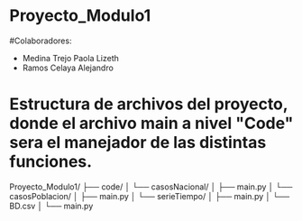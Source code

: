 # Proyecto_Modulo1
#Colaboradores:
- Medina Trejo Paola Lizeth
- Ramos Celaya Alejandro
# Estructura de archivos del proyecto, donde el archivo main a nivel "Code" sera el manejador de las distintas funciones.

Proyecto_Modulo1/
├── code/
    │
    └── casosNacional/
    │    ├── main.py
    │
    └── casosPoblacion/
    │    ├── main.py
    │
    └── serieTiempo/
    │    ├── main.py
    │
    └── BD.csv
    │
    └── main.py

